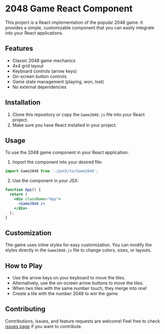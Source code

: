 # 2048 Game React Component

This project is a React implementation of the popular 2048 game. It provides a simple, customizable component that you can easily integrate into your React applications.

## Features

- Classic 2048 game mechanics
- 4x4 grid layout
- Keyboard controls (arrow keys)
- On-screen button controls
- Game state management (playing, won, lost)
- No external dependencies

## Installation

1. Clone this repository or copy the `Game2048.js` file into your React project.
2. Make sure you have React installed in your project.

## Usage

To use the 2048 game component in your React application:

1. Import the component into your desired file:

```jsx
import Game2048 from './path/to/Game2048';
```

2. Use the component in your JSX:

```jsx
function App() {
  return (
    <div className="App">
      <Game2048 />
    </div>
  );
}
```

## Customization

The game uses inline styles for easy customization. You can modify the styles directly in the `Game2048.js` file to change colors, sizes, or layouts.

## How to Play

- Use the arrow keys on your keyboard to move the tiles.
- Alternatively, use the on-screen arrow buttons to move the tiles.
- When two tiles with the same number touch, they merge into one!
- Create a tile with the number 2048 to win the game.

## Contributing

Contributions, issues, and feature requests are welcome! Feel free to check [issues page](link-to-your-issues-page) if you want to contribute.


